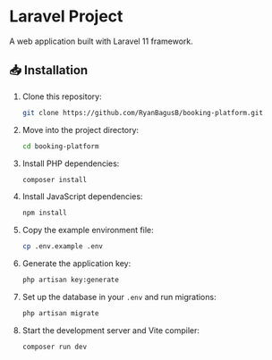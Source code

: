 # Laravel Project

A web application built with Laravel 11 framework.

## 📥 Installation
1. Clone this repository:
   ```bash
   git clone https://github.com/RyanBagusB/booking-platform.git
   ```

2. Move into the project directory:
   ```bash
   cd booking-platform
   ```

3. Install PHP dependencies:
   ```bash
   composer install
   ```

4. Install JavaScript dependencies:
   ```bash
   npm install
   ```

5. Copy the example environment file:
   ```bash
   cp .env.example .env
   ```

6. Generate the application key:
   ```bash
   php artisan key:generate
   ```

7. Set up the database in your `.env` and run migrations:
   ```bash
   php artisan migrate
   ```

8. Start the development server and Vite compiler:
   ```bash
   composer run dev
   ```